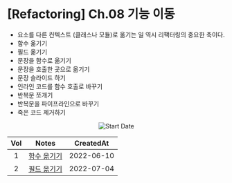 # [Refactoring] Ch.08 기능 이동

- 요소를 다른 컨텍스트 (클래스나 모듈)로 옮기는 일 역시 리팩터링의 중요한 축이다.
- 함수 옮기기
- 필드 옮기기
- 문장을 함수로 옮기기
- 문장을 호출한 곳으로 옮기기
- 문장 슬라이드 하기
- 인라인 코드를 함수 호출로 바꾸기
- 반복문 쪼개기
- 반복문을 파이프라인으로 바꾸기
- 죽은 코드 제거하기

<div align="center">

![Start Date](https://img.shields.io/badge/Start%20Date-2022--05--25-23d16b.svg)

| Vol |          Notes           | CreatedAt  |
| :-: | :----------------------: | :--------: |
|  1  | [함수 옮기기](ch08-1.md) | 2022-06-10 |
|  2  | [필드 옮기기](ch08-2.md) | 2022-07-04 |

</div>
